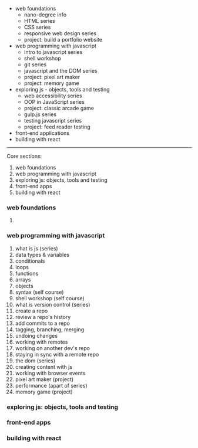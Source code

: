 
- web foundations
    + nano-degree info
    + HTML series
    + CSS series
    + responsive web design series
    + project: build a portfolio website
- web programming with javascript
    + intro to javascript series
    + shell workshop
    + git series
    + javascript and the DOM series
    + project: pixel art maker
    + project: memory game
- exploring js - objects, tools and testing
    + web accessibility series
    + OOP in JavaScript series
    + project: classic arcade game
    + gulp.js series
    + testing javascript series
    + project: feed reader testing
- front-end applications
- building with react

---

Core sections:

1. web foundations
2. web programming with javascript
3. exploring js: objects, tools and testing
4. front-end apps
5. building with react



### web foundations

1. 

### web programming with javascript

1. what is js (series)
2. data types & variables
3. conditionals
4. loops
5. functions
6. arrays
7. objects
8. syntax (self course)
9. shell workshop (self course)
10. what is version control (series)
11. create a repo
12. review a repo's history
13. add commits to a repo
14. tagging, branching, merging
15. undoing changes
16. working with remotes
17. working on another dev's repo
18. staying in sync with a remote repo
19. the dom (series)
20. creating content with js
21. working with browser events
22. pixel art maker (project)
23. performance (apart of series)
24. memory game (project)

### exploring js: objects, tools and testing



### front-end apps



### building with react






